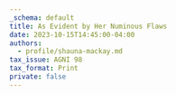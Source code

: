 ```yaml
---
_schema: default
title: As Evident by Her Numinous Flaws
date: 2023-10-15T14:45:00-04:00
authors:
  - profile/shauna-mackay.md
tax_issue: AGNI 98
tax_format: Print
private: false
---
```

